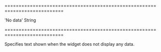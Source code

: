 ===========================================================================
<!--default-->'No data'<!--/default-->
<!--type-->String<!--/type-->
===========================================================================

<!--shortDescription-->
Specifies text shown when the widget does not display any data.
<!--/shortDescription-->

<!--fullDescription-->

<!--/fullDescription-->